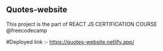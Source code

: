 ## Quotes-website

This project is the part of REACT JS CERTIFICATION COURSE @freecodecamp

#Deployed link :- https://quotes-website.netlify.app/
